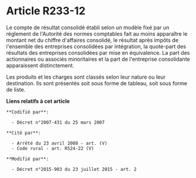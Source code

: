 # Article R233-12

Le   compte de résultat consolidé établi selon un modèle fixé par un règlement de l'Autorité des normes comptables fait au
moins apparaître le montant net du chiffre d'affaires consolidé, le résultat après impôts de l'ensemble des entreprises
consolidées par intégration, la quote-part des résultats des entreprises consolidées par mise en équivalence. La part des
actionnaires ou associés minoritaires et la part de l'entreprise consolidante apparaissent distinctement. 

Les produits et les charges sont classés selon leur nature ou leur destination. Ils sont présentés soit sous forme de
tableau, soit sous forme de liste.

**Liens relatifs à cet article**

	**Codifié par**:

	  - Décret n°2007-431 du 25 mars 2007

	**Cité par**:

	  - Arrêté du 23 avril 2008 - art. (V)
	  - Code rural - art. R524-22 (V)

	**Modifié par**:

	  - Décret n°2015-903 du 23 juillet 2015 - art. 2

